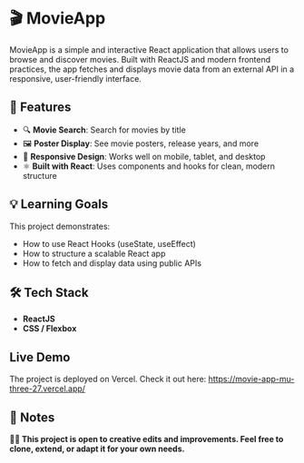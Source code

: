 # 🎬 MovieApp

MovieApp is a simple and interactive React application that allows users to browse and discover movies. Built with ReactJS and modern frontend practices, the app fetches and displays movie data from an external API in a responsive, user-friendly interface.

## 🚀 Features

- 🔍 **Movie Search**: Search for movies by title
- 🖼️ **Poster Display**: See movie posters, release years, and more
- 🧭 **Responsive Design**: Works well on mobile, tablet, and desktop
- ⚛️ **Built with React**: Uses components and hooks for clean, modern structure

## 💡 Learning Goals

This project demonstrates:

- How to use React Hooks (useState, useEffect)
- How to structure a scalable React app
- How to fetch and display data using public APIs
  
## 🛠️ Tech Stack

- **ReactJS**
- **CSS / Flexbox**
  
## Live Demo

The project is deployed on Vercel. Check it out here: https://movie-app-mu-three-27.vercel.app/ 

## 📌 Notes

**🙋‍♂️ This project is open to creative edits and improvements. Feel free to clone, extend, or adapt it for your own needs.**

